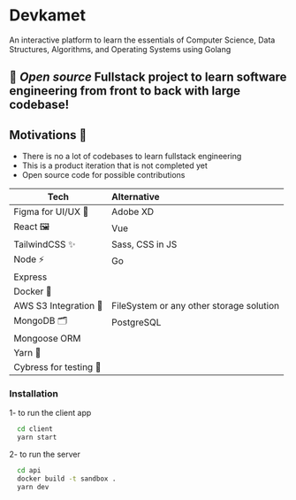 # Devkamet
An interactive platform to learn the essentials of Computer Science, Data Structures, Algorithms, and Operating Systems using Golang

## 🎈 *Open source* Fullstack project to learn software engineering from front to back with large codebase!

## Motivations 🔭
- There is no a lot of codebases to learn fullstack engineering
- This is a product iteration that is not completed yet
- Open source code for possible contributions

| Tech        | Alternative           
| ------------- |:-------------
| Figma for UI/UX 🎨 | Adobe XD
| React 🖼    | Vue
| TailwindCSS  ✨ | Sass, CSS in JS 
| Node  ⚡   | Go
| Express
| Docker 🔹
| AWS S3 Integration 📂 | FileSystem or any other storage solution 
| MongoDB 🗂 | PostgreSQL
| Mongoose ORM
| Yarn 🎠
| Cybress for testing 🧪


### Installation 
1- to run the client app
```bash
  cd client 
  yarn start
```

2- to run the server
```bash
  cd api
  docker build -t sandbox .
  yarn dev
```
